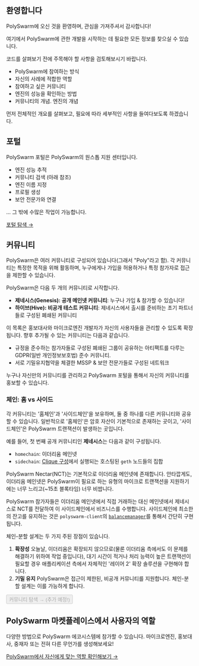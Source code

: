 ## 환영합니다

PolySwarm에 오신 것을 환영하며, 관심을 가져주셔서 감사합니다!

여기에서 PolySwarm에 관한 개발을 시작하는 데 필요한 모든 정보를 찾으실 수 있습니다.

코드를 살펴보기 전에 주목해야 할 사항을 검토해보시기 바랍니다.

* PolySwarm에 참여하는 방식
* 자신의 사례에 적합한 역할
* 참여하고 싶은 커뮤니티
* 엔진의 성능을 확인하는 방법
* 커뮤니티의 개념. 엔진의 개념

먼저 전체적인 개요를 살펴보고, 필요에 따라 세부적인 사항을 들여다보도록 하겠습니다.

## 포털

PolySwarm 포털은 PolySwarm의 원스톱 지원 센터입니다.

* 엔진 성능 추적
* 커뮤니티 검색 (아래 참조)
* 엔진 이름 지정
* 프로필 생성
* 보안 전문가와 연결

... 그 밖에 수많은 작업이 가능합니다.

[포털 탐색 →](https://polyswarm.network/)

## 커뮤니티

PolySwarm은 여러 커뮤니티로 구성되어 있습니다(그래서 "Poly"라고 함). 각 커뮤니티는 특정한 목적을 위해 활동하며, 누구에게나 가입을 허용하거나 특정 참가자로 접근을 제한할 수 있습니다.

PolySwarm은 다음 두 개의 커뮤니티로 시작합니다.

* **제네시스(Genesis): 공개 메인넷 커뮤니티**: 누구나 가입 & 참가할 수 있습니다!
* **하이브(Hive): 비공개 테스트 커뮤니티**: 제네시스에서 출시를 준비하는 초기 파트너들로 구성된 폐쇄된 커뮤니티

이 목록은 홍보대사와 마이크로엔진 개발자가 자신의 사용자들을 관리할 수 있도록 확장됩니다. 향후 추가될 수 있는 커뮤니티는 다음과 같습니다.

* 규정을 준수하는 참가자들로 구성된 폐쇄된 그룹이 공유하는 아티팩트를 다루는 GDPR(일반 개인정보보호법) 준수 커뮤니티.
* 서로 기밀유지협약을 체결한 MSSP & 보안 전문가들로 구성된 네트워크

누구나 자신만의 커뮤니티를 관리하고 PolySwarm 포털을 통해서 자신의 커뮤니티를 홍보할 수 있습니다.

### 체인: 홈 vs 사이드

각 커뮤니티는 '홈체인'과 '사이드체인'을 보유하며, 둘 중 하나를 다른 커뮤니티와 공유할 수 있습니다. 일반적으로 '홈체인'은 암호 자산이 기본적으로 존재하는 곳이고, '사이드체인'은 PolySwarm 트랜잭션이 발생하는 곳입니다.

예를 들어, 첫 번째 공개 커뮤니티인 **제네시스**는 다음과 같이 구성됩니다.

* `homechain`: 이더리움 메인넷
* `sidechain`: [Clique 구성](https://github.com/ethereum/EIPs/issues/225)에서 실행되는 호스팅된 `geth` 노드들의 집합

PolySwarm Nectar(NCT)는 기본적으로 이더리움 메인넷에 존재합니다. 안타깝게도, 이더리움 메인넷은 PolySwarm이 필요로 하는 유형의 마이크로 트랜잭션을 지원하기에는 너무 느리고(~15초 블록타임) 너무 비쌉니다.

PolySwarm 참가자들은 이더리움 메인넷에서 직접 거래하는 대신 메인넷에서 제네시스로 NCT를 전달하여 이 사이드체인에서 비즈니스를 수행합니다. 사이드체인에 최소한의 잔고를 유지하는 것은 `polyswarm-client`의 [`balancemanager`](https://github.com/polyswarm/polyswarm-client/tree/master/src/balancemanager)를 통해서 간단히 구현됩니다.

체인-분할 설계는 두 가지 주된 장점이 있습니다.

1. **확장성** 오늘날, 이더리움은 확장되지 않으므로(물론 이더리움 측에서도 이 문제를 해결하기 위하여 작업 중입니다), 대기 시간이 적거나 처리 능력이 높은 트랜잭션이 필요할 경우 애플리케이션 측에서 자체적인 '레이어 2' 확장 솔루션을 구현해야 합니다.
2. **기밀 유지** PolySwarm은 접근이 제한된, 비공개 커뮤니티를 지원합니다. 체인-분할 설계는 이를 가능하게 합니다.

<button disabled>커뮤니티 탐색 → (추가 예정!)</button>

## PolySwarm 마켓플레이스에서 사용자의 역할

다양한 방법으로 PolySwarm 에코시스템에 참가할 수 있습니다. 마이크로엔진, 홍보대사, 중재자 또는 전혀 다른 무언가를 생성해보세요!

[PolySwarm에서 자신에게 맞는 역할 확인해보기 →](/concepts-participants/)